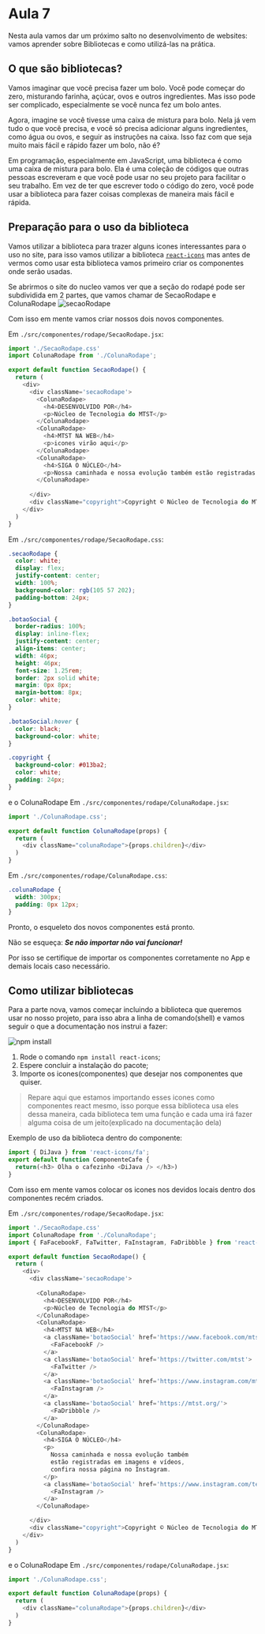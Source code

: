 # Aula 7

Nesta aula vamos dar um próximo salto no desenvolvimento de websites: vamos aprender sobre Bibliotecas e como utilizá-las na prática.

## O que são bibliotecas?

Vamos imaginar que você precisa fazer um bolo. Você pode começar do zero, misturando farinha, açúcar, ovos e outros ingredientes. Mas isso pode ser complicado, especialmente se você nunca fez um bolo antes.

Agora, imagine se você tivesse uma caixa de mistura para bolo. Nela já vem tudo o que você precisa, e você só precisa adicionar alguns ingredientes, como água ou ovos, e seguir as instruções na caixa. Isso faz com que seja muito mais fácil e rápido fazer um bolo, não é?

Em programação, especialmente em JavaScript, uma biblioteca é como uma caixa de mistura para bolo. Ela é uma coleção de códigos que outras pessoas escreveram e que você pode usar no seu projeto para facilitar o seu trabalho. Em vez de ter que escrever todo o código do zero, você pode usar a biblioteca para fazer coisas complexas de maneira mais fácil e rápida.

## Preparação para o uso da biblioteca

Vamos utilizar a biblioteca para trazer alguns icones interessantes para o uso no site, para isso vamos utilizar a biblioteca [`react-icons`](https://react-icons.github.io/react-icons/) mas antes de vermos como usar esta biblioteca vamos primeiro criar os componentes onde serão usadas.

Se abrirmos o site do nucleo vamos ver que a seção do rodapé pode ser subdividida em 2 partes, que vamos chamar de SecaoRodape e ColunaRodape
![secaoRodape](./secaoRodape.png)

Com isso em mente vamos criar nossos dois novos componentes.

Em `./src/componentes/rodape/SecaoRodape.jsx`:
```js
import './SecaoRodape.css'
import ColunaRodape from './ColunaRodape';

export default function SecaoRodape() {
  return (
    <div>
      <div className='secaoRodape'>
        <ColunaRodape>
          <h4>DESENVOLVIDO POR</h4>
          <p>Núcleo de Tecnologia do MTST</p>
        </ColunaRodape>
        <ColunaRodape>
          <h4>MTST NA WEB</h4>
          <p>icones virão aqui</p>
        </ColunaRodape>
        <ColunaRodape>
          <h4>SIGA O NÚCLEO</h4>
          <p>Nossa caminhada e nossa evolução também estão registradas em imagens e vídeos, confira nossa página no Instagram.</p><p>Icone virá aqui</p>
        </ColunaRodape>
  
      </div>
      <div className="copyright">Copyright © Núcleo de Tecnologia do MTST 2023</div>
    </div>
  )
}
```
Em `./src/componentes/rodape/SecaoRodape.css`:
```css
.secaoRodape {
  color: white;
  display: flex;
  justify-content: center;
  width: 100%;
  background-color: rgb(105 57 202);
  padding-bottom: 24px;
}

.botaoSocial {
  border-radius: 100%;
  display: inline-flex;
  justify-content: center;
  align-items: center;
  width: 46px;
  height: 46px;
  font-size: 1.25rem;
  border: 2px solid white;
  margin: 0px 8px;
  margin-bottom: 8px;
  color: white;
}

.botaoSocial:hover {
  color: black;
  background-color: white;
}

.copyright {
  background-color: #013ba2;
  color: white;
  padding: 24px;
}
```

e o ColunaRodape
Em `./src/componentes/rodape/ColunaRodape.jsx`:
```js
import './ColunaRodape.css';

export default function ColunaRodape(props) {
  return (
    <div className="colunaRodape">{props.children}</div>
  )
}
```
Em `./src/componentes/rodape/ColunaRodape.css`:
```css
.colunaRodape {
  width: 300px;
  padding: 0px 12px;
}

```

Pronto, o esqueleto dos novos componentes está pronto.

Não se esqueça: 
***Se não importar não vai funcionar!***

Por isso se certifique de importar os componentes corretamente no App e demais locais caso necessário.

## Como utilizar bibliotecas

Para a parte nova, vamos começar incluindo a biblioteca que queremos usar no nosso projeto, para isso abra a linha de comando(shell) e vamos seguir o que a documentação nos instrui a fazer:

![npm install](./npmInstall.png)

1. Rode o comando `npm install react-icons`;
2. Espere concluir a instalação do pacote;
3. Importe os icones(componentes) que desejar nos componentes que quiser.

> Repare aqui que estamos importando esses icones como componentes react mesmo, isso porque essa biblioteca usa eles dessa maneira, cada biblioteca tem uma função e cada uma irá fazer alguma coisa de um jeito(explicado na documentação dela)

Exemplo de uso da biblioteca dentro do componente:
```js
import { DiJava } from 'react-icons/fa';
export default function ComponenteCafe {
  return(<h3> Olha o cafezinho <DiJava /> </h3>)
}
```

Com isso em mente vamos colocar os icones nos devidos locais dentro dos componentes recém criados.

Em `./src/componentes/rodape/SecaoRodape.jsx`:
```js
import './SecaoRodape.css'
import ColunaRodape from './ColunaRodape';
import { FaFacebookF, FaTwitter, FaInstagram, FaDribbble } from 'react-icons/fa'

export default function SecaoRodape() {
  return (
    <div>
      <div className='secaoRodape'>
        
        <ColunaRodape>
          <h4>DESENVOLVIDO POR</h4>
          <p>Núcleo de Tecnologia do MTST</p>
        </ColunaRodape>
        <ColunaRodape>
          <h4>MTST NA WEB</h4>
          <a className='botaoSocial' href='https://www.facebook.com/mtstbrasil'>
            <FaFacebookF />
          </a>
          <a className='botaoSocial' href='https://twitter.com/mtst'>
            <FaTwitter />
          </a>
          <a className='botaoSocial' href='https://www.instagram.com/mtstbrasil/'>
            <FaInstagram />
          </a>
          <a className='botaoSocial' href='https://mtst.org/'>
            <FaDribbble />
          </a>
        </ColunaRodape>
        <ColunaRodape>
          <h4>SIGA O NÚCLEO</h4>
          <p>
            Nossa caminhada e nossa evolução também 
            estão registradas em imagens e vídeos, 
            confira nossa página no Instagram.
          </p>
          <a className='botaoSocial' href='https://www.instagram.com/tecnologia.mtst/'>
            <FaInstagram />
          </a>
        </ColunaRodape>

      </div>
      <div className="copyright">Copyright © Núcleo de Tecnologia do MTST 2023</div>
    </div>
  )
}
```

e o ColunaRodape
Em `./src/componentes/rodape/ColunaRodape.jsx`:
```js
import './ColunaRodape.css';

export default function ColunaRodape(props) {
  return (
    <div className="colunaRodape">{props.children}</div>
  )
}
```